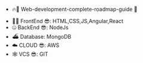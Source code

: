 - 🔥🚀 Web-development-complete-roadmap-guide 💯

* 👨‍💻 FrontEnd 😎: HTML,CSS,JS,Angular,React
* 🤐 BackEnd 😎: NodeJs
* ⛴️ Database: MongoDB
* ☁️ CLOUD 😎: AWS
* 🕸️ VCS 😎: GIT
